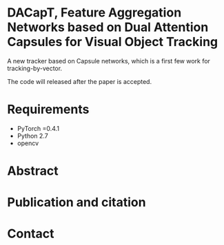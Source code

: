 # DACapT, Feature Aggregation Networks based on Dual Attention Capsules for Visual Object Tracking
A new tracker based on Capsule networks, which is a first few work for tracking-by-vector.

The code will released after the paper is accepted.
# Requirements
- PyTorch =0.4.1
- Python 2.7
- opencv

# Abstract


# Publication and citation


# Contact


